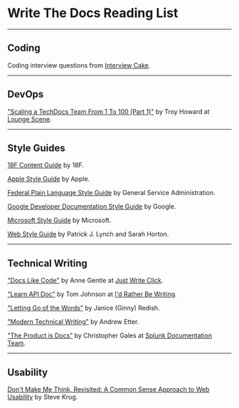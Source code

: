 Write The Docs Reading List
===========================

------
Coding
------

Coding interview questions from [Interview Cake](https://www.interviewcake.com/).

------
DevOps
------

["Scaling a TechDocs Team From 1 To 100 (Part 1)"](http://blog.thoward37.me/articles/scaling-a-techdocs-team-from-1-to-100-(part-1)/) by Troy Howard at [Lounge Scene](http://blog.thoward37.me/).

------------
Style Guides
------------

[18F Content Guide](https://content-guide.18f.gov/) by 18F.

[Apple Style Guide](https://help.apple.com/applestyleguide/) by Apple.

[Federal Plain Language Style Guide](https://plainlanguage.gov/guidelines/) by General Service Administration.

[Google Developer Documentation Style Guide](https://developers.google.com/style/) by Google.

[Microsoft Style Guide](https://docs.microsoft.com/en-us/style-guide/) by Microsoft.

[Web Style Guide](http://webstyleguide.com/index.html) by Patrick J. Lynch and Sarah Horton.

-----------------
Technical Writing
-----------------

["Docs Like Code"](https://www.docslikecode.com/book/) by Anne Gentle at [Just Write Click](https://justwriteclick.com/).

["Learn API Doc"](http://idratherbewriting.com/learnapidoc/) by Tom Johnson at [I'd Rather Be Writing](http://idratherbewriting.com/).

["Letting Go of the Words"](http://a.co/d/g30bU0t) by Janice (Ginny) Redish.

["Modern Technical Writing"](http://a.co/d/6YwdtXR) by Andrew Etter.

["The Product is Docs"](https://www.amazon.com/Product-Docs-technical-documentation-development/dp/1973589400/) by Christopher Gales at [Splunk Documentation Team](http://docs.splunk.com/Documentation).

------
Usability
------

[Don't Make Me Think, Revisited: A Common Sense Approach to Web Usability](https://www.amazon.com/Dont-Make-Think-Revisited-Usability/dp/0321965515) by Steve Krug.
